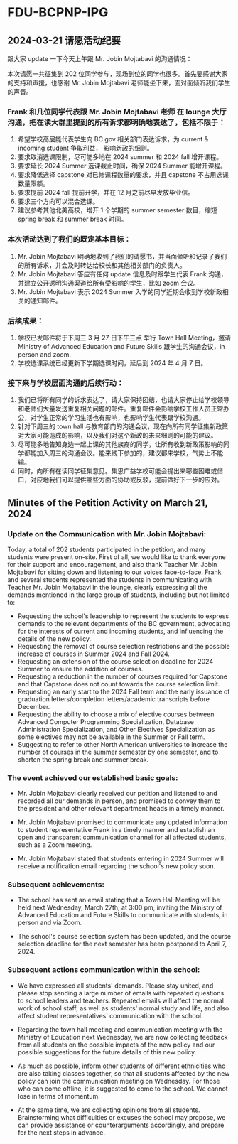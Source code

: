 # FDU-BCPNP-IPG

## 2024-03-21 请愿活动纪要

跟大家 update 一下今天上午跟 Mr. Jobin Mojtabavi 的沟通情况：

本次请愿一共征集到 202 位同学参与，现场到位的同学也很多。首先要感谢大家的支持和声援，也感谢 Mr. Jobin Mojtabavi 老师能坐下来，面对面倾听我们学生的声音。

### Frank 和几位同学代表跟 Mr. Jobin Mojtabavi 老师 在 lounge 大厅沟通，把在读大群里提到的所有诉求都明确地表达了，包括不限于：

1. 希望学校高层能代表学生向 BC gov 相关部门表达诉求，为 current & incoming student 争取利益， 影响新政的细则。
2. 要求取消选课限制，尽可能多地在 2024 summer 和 2024 fall 增开课程。
3. 要求延长 2024 Summer 选课截止时间，确保 2024 Summer 能增开课程。
4. 要求降低选择 capstone 对已修课程数量的要求，并且 capstone 不占用选课数量限额。
5. 要求提前 2024 fall 提前开学，并在 12 月之前尽早发放毕业信。
6. 要求三个方向可以混合选课。
7. 建议参考其他北美高校，增开 1 个学期的 summer semester 数目，缩短 spring break 和 summer break 时间。

### 本次活动达到了我们的既定基本目标：

1.  Mr. Jobin Mojtabavi 明确地收到了我们的请愿书，并当面倾听和记录了我们的所有诉求，并会及时转达给校长和其他相关部门的负责人。
2.  Mr. Jobin Mojtabavi 答应有任何 update 信息及时跟学生代表 Frank 沟通，并建立公开透明沟通渠道给所有受影响的学生，比如 zoom 会议。
3.  Mr. Jobin Mojtabavi 表示 2024 Summer 入学的同学近期会收到学校新政相关的通知邮件。

### 后续成果：

1. 学校已发邮件将于下周三 3 月 27 日下午三点 举行 Town Hall Meeting，邀请 Ministry of Advanced Education and Future Skills 跟学生的沟通会议，in person and zoom.
2. 学校选课系统已经更新下学期选课时间，延后到 2024 年 4 月 7 日。

### 接下来与学校层面沟通的后续行动：

1. 我们已将所有同学的诉求表达了，请大家保持团结，也请大家停止给学校领导和老师们大量发送重复相关问题的邮件。重复邮件会影响学校工作人员正常办公，对学生正常的学习生活也有影响，也影响学生代表跟学校沟通。
2. 针对下周三的 town hall 与教育部门的沟通会议，现在向所有同学征集新政策对大家可能造成的影响，以及我们对这个新政的未来细则的可能的建议。
3. 尽可能多地告知身边一起上课的其他族裔的同学，让所有收到新政策影响的同学都能加入周三的沟通会议。能来线下参加的，建议都来学校，气势上不能输。
4. 同时，向所有在读同学征集意见。集思广益学校可能会提出来哪些困难或借口，对应地我们可以提供哪些方面的协助或反驳，提前做好下一步的应对。

## Minutes of the Petition Activity on March 21, 2024

### Update on the Communication with Mr. Jobin Mojtabavi:

Today, a total of 202 students participated in the petition, and many students were present on-site. First of all, we would like to thank everyone for their support and encouragement, and also thank Teacher Mr. Jobin Mojtabavi for sitting down and listening to our voices face-to-face. Frank and several students represented the students in communicating with Teacher Mr. Jobin Mojtabavi in the lounge, clearly expressing all the demands mentioned in the large group of students, including but not limited to:

- Requesting the school's leadership to represent the students to express demands to the relevant departments of the BC government, advocating for the interests of current and incoming students, and influencing the details of the new policy.
- Requesting the removal of course selection restrictions and the possible increase of courses in Summer 2024 and Fall 2024.
- Requesting an extension of the course selection deadline for 2024 Summer to ensure the addition of courses.
- Requesting a reduction in the number of courses required for Capstone and that Capstone does not count towards the course selection limit.
- Requesting an early start to the 2024 Fall term and the early issuance of graduation letters/completion letters/academic transcripts before December.
- Requesting the ability to choose a mix of elective courses between Advanced Computer Programming Specialization, Database Administration Specialization, and Other Electives Specialization as some electives may not be available in the Summer or Fall term.
- Suggesting to refer to other North American universities to increase the number of courses in the summer semester by one semester, and to shorten the spring break and summer break.

### The event achieved our established basic goals:

- Mr. Jobin Mojtabavi clearly received our petition and listened to and recorded all our demands in person, and promised to convey them to the president and other relevant department heads in a timely manner.

- Mr. Jobin Mojtabavi promised to communicate any updated information to student representative Frank in a timely manner and establish an open and transparent communication channel for all affected students, such as a Zoom meeting.

- Mr. Jobin Mojtabavi stated that students entering in 2024 Summer will receive a notification email regarding the school's new policy soon.

### Subsequent achievements:

- The school has sent an email stating that a Town Hall Meeting will be held next Wednesday, March 27th, at 3:00 pm, inviting the Ministry of Advanced Education and Future Skills to communicate with students, in person and via Zoom.

- The school's course selection system has been updated, and the course selection deadline for the next semester has been postponed to April 7, 2024.

### Subsequent actions communication within the school:

- We have expressed all students' demands. Please stay united, and please stop sending a large number of emails with repeated questions to school leaders and teachers. Repeated emails will affect the normal work of school staff, as well as students' normal study and life, and also affect student representatives' communication with the school.

- Regarding the town hall meeting and communication meeting with the Ministry of Education next Wednesday, we are now collecting feedback from all students on the possible impacts of the new policy and our possible suggestions for the future details of this new policy.

- As much as possible, inform other students of different ethnicities who are also taking classes together, so that all students affected by the new policy can join the communication meeting on Wednesday. For those who can come offline, it is suggested to come to the school. We cannot lose in terms of momentum.

- At the same time, we are collecting opinions from all students. Brainstorming what difficulties or excuses the school may propose, we can provide assistance or counterarguments accordingly, and prepare for the next steps in advance.
